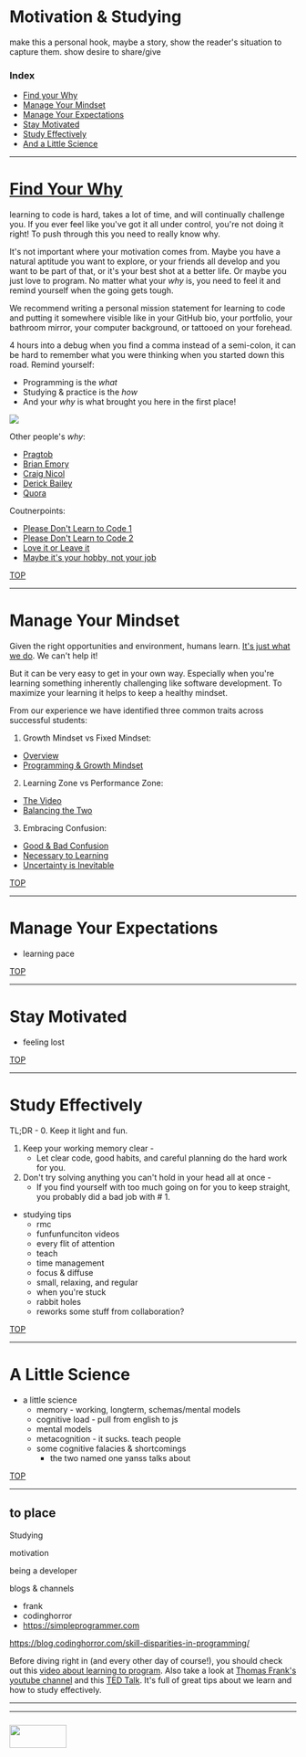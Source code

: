 # Motivation & Studying


make this a personal hook, maybe a story, show the reader's situation to capture them.
show desire to share/give

### Index
* [Find your Why](#find-your-why)
* [Manage Your Mindset](#manage-your-mindset)
* [Manage Your Expectations](#manage-your-expectations)
* [Stay Motivated](#stay-motivated)
* [Study Effectively](#study-effectively)
* [And a Little Science](#a-little-science)

___

# [Find Your Why](http://elewa.education/2018/02/08/setting-your-goals/)

learning to code is hard, takes a lot of time, and will continually challenge you.  If you ever feel like you've got it all under control, you're not doing it right!  To push through this you need to really know why.

It's not important where your motivation comes from.  Maybe you have a natural aptitude you want to explore, or your friends all develop and you want to be part of that, or it's your best shot at a better life. Or maybe you just love to program.  No matter what your _why_ is, you need to feel it and remind yourself when the going gets tough.

We recommend writing a personal mission statement for learning to code and putting it somewhere visible like in your GitHub bio, your portfolio, your bathroom mirror, your computer background, or tattooed on your forehead.


4 hours into a debug when you find a comma instead of a semi-colon, it can be hard to remember what you were thinking when you started down this road.  Remind yourself: 
* Programming is the _what_
* Studying & practice is the _how_ 
* And your _why_ is what brought you here in the first place!


![](http://www.full-stackagile.com/wp-content/uploads/2016/02/startwithwhy_02.png)



Other people's _why_:
* [Pragtob](https://pragtob.wordpress.com/2012/10/19/i-love-software-development-because-its-very-collaborative-and-communicative/)
* [Brian Emory](https://medium.com/learn-love-code/why-i-decided-to-learn-software-development-987375f2af7b)
* [Craig Nicol](https://craignicol.wordpress.com/2016/10/28/12-reasons-why-i-love-software-development/)
* [Derick Bailey](https://lostechies.com/derickbailey/2011/05/10/whats-your-favorite-part-of-software-development-and-why/)
* [Quora](https://www.quora.com/In-your-own-words-why-is-software-engineering-exciting)

Coutnerpoints:
* [Please Don't Learn to Code 1](https://blog.codinghorror.com/please-dont-learn-to-code/)
* [Please Don't Learn to Code 2](https://techcrunch.com/2016/05/10/please-dont-learn-to-code/)
* [Love it or Leave it](https://blog.codinghorror.com/programming-love-it-or-leave-it/)
* [Maybe it's your hobby, not your job](https://medium.com/@melissamcewen/i-just-dont-want-to-be-a-software-developer-anymore-a371422069a1)

[TOP](#index)
___

# Manage Your Mindset

Given the right opportunities and environment, humans learn. [It's just what we do](https://www.linkedin.com/pulse/learning-natural-human-tendency-andrew-johnson/).  We can't help it!

But it can be very easy to get in your own way.  Especially when you're learning something inherently challenging like software development.  To maximize your learning it helps to keep a healthy mindset.  

From our experience we have identified three common traits across successful students:

1. Growth Mindset vs Fixed Mindset:
  * [Overview](https://www.youtube.com/watch?v=75GFzikmRY0)
  * [Programming & Growth Mindset](https://www.digitaladventures.com/news/2016/5/2/how-learning-to-code-can-help-develop-a-growth-mindset)

2. Learning Zone vs Performance Zone:
  * [The Video](http://www.totalimmersion.net/blog/get-better-things-care-practice-learning-zone/)
  * [Balancing the Two](http://jonathanreeve.com.au/blog/2017/10/13/balancing-learning-and-performance)

3. Embracing Confusion:
  * [Good & Bad Confusion](https://theconversation.com/confused-dont-worry-because-that-can-be-a-good-thing-64421)
  * [Necessary to Learning](https://quantumprogress.wordpress.com/2011/04/22/embracing-confusion-as-a-necessary-part-of-learning-part-1/)
  * [Uncertainty is Inevitable](https://towardsmaturity.org/2017/04/12/learning-uncertainty-cope/)
 



[TOP](#index)

___ 

# Manage Your Expectations

* learning pace

[TOP](#index)

___

# Stay Motivated


  * feeling lost


[TOP](#index)

___


# Study Effectively

TL;DR - 
0. Keep it light and fun.
1. Keep your working memory clear - 
    * Let clear code, good habits, and careful planning do the hard work for you.
2. Don't try solving anything you can't hold in your head all at once -
    * If you find yourself with too much going on for you to keep straight, you probably did a bad job with # 1.


* studying tips  
  * rmc
  * funfunfunciton videos
  * every flit of attention
  * teach
  * time management
  * focus & diffuse
  * small, relaxing, and regular
  * when you're stuck
  * rabbit holes
  * reworks some stuff from collaboration?

[TOP](#index)

___

# A Little Science

* a little science
  * memory - working, longterm, schemas/mental models
  * cognitive load - pull from english to js
  * mental models
  * metacognition - it sucks. teach people
  * some cognitive falacies & shortcomings
    * the two named one yanss talks about

[TOP](#index)

___

## to place

Studying 

motivation

being a developer

blogs & channels
* frank
* codinghorror
* https://simpleprogrammer.com

https://blog.codinghorror.com/skill-disparities-in-programming/


Before diving right in (and every other day of course!), you should check out this [video about learning to program](https://www.youtube.com/watch?v=bO__AN3reqU). Also take a look at [Thomas Frank's youtube channel](https://www.youtube.com/user/electrickeye91) and this [TED Talk](https://www.youtube.com/watch?v=5MgBikgcWnY&feature=youtu.be).  It's full of great tips about we learn and how to study effectively.

___
___
### <a href="http://elewa.education/blog" target="_blank"><img src="https://user-images.githubusercontent.com/18554853/34921062-506450ae-f97d-11e7-875f-6feeb26ad72d.png" width="100" height="40"/></a>

